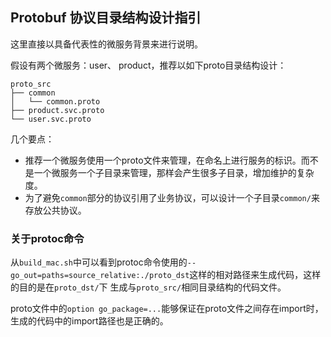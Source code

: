 ## Protobuf 协议目录结构设计指引

这里直接以具备代表性的微服务背景来进行说明。

假设有两个微服务：user、 product，推荐以如下proto目录结构设计：
```shell
proto_src
├── common
│   └── common.proto
├── product.svc.proto
└── user.svc.proto
```

几个要点：
- 推荐一个微服务使用一个proto文件来管理，在命名上进行服务的标识。而不是一个微服务一个子目录来管理，那样会产生很多子目录，增加维护的复杂度。
- 为了避免`common`部分的协议引用了业务协议，可以设计一个子目录`common/`来存放公共协议。

### 关于protoc命令
从`build_mac.sh`中可以看到protoc命令使用的`--go_out=paths=source_relative:./proto_dst`这样的相对路径来生成代码，这样的目的是在`proto_dst/`下
生成与`proto_src/`相同目录结构的代码文件。

proto文件中的`option go_package=...`能够保证在proto文件之间存在import时，生成的代码中的import路径也是正确的。